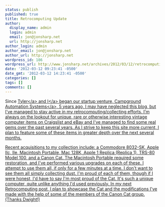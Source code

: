 ```yaml
---
status: publish
published: true
title: Retrocomputing Update
author:
  display_name: admin
  login: admin
  email: jon@jonsharp.net
  url: http://jonsharp.net
author_login: admin
author_email: jon@jonsharp.net
author_url: http://jonsharp.net
wordpress_id: 186
wordpress_url: http://www.jonsharp.net/archives/2012/03/12/retrocomputing-update/
date: '2012-03-12 09:23:41 -0500'
date_gmt: '2012-03-12 14:23:41 -0500'
categories: []
tags: []
comments: []
---
```

<p>Since <a href="http:&#47;&#47;www.linkedin.com&#47;in&#47;campgroundautomation">Tyler<&#47;a> and <a href="http:&#47;&#47;www.linkedin.com&#47;pub&#47;jon-sharp&#47;0&#47;2a1&#47;a4b">I<&#47;a> began our startup venture, <a href="http:&#47;&#47;www.campgroundautomation.com">Campground Automation Systems<&#47;a>, 5 years ago, I may have neglected this blog, but I've managed to stay active in my retrocomputing&#47;collecting efforts.  I'm always on the lookout for unique, rare or otherwise interesting vintage computer items on Craigslist and eBay and I've managed to find some real gems over the past several years.  As I strive to keep this site more current, I plan to feature some of these items in greater depth over the next several months.</p>
<p>Recent acquisitions to my collection include: a Commodore 8032-SK, Apple IIc, IIe, Macintosh Portable, Mac 128K, Apple 1 Replica (Replica 1), TRS-80 Model 100, and a Canon Cat.  The Macintosh Portable required some restoration, and I've performed various upgrades on each of these.  I attempt to use them all, if only for a few minutes at a time.  I don't want to see them all simply collecting dust.  I'm proud of each of them, though if I were honest, I'd have to say I'm most proud of the Cat.  It's such a unique computer, quite unlike anything I'd used previously.  In my next Retrocomputing post, I plan to showcase the Cat and the modifications I've made with the help of some of the members of the Canon Cat group. (Thanks Dwight!)</p>
